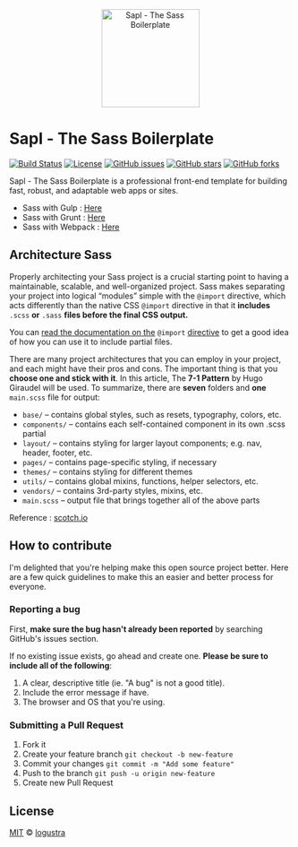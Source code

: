 <div align="center">
    <a href="https://logustra.github.io/sapl/">
      <img src="http://ultraimg.com/images/2018/02/19/nsjq.png" width="175px"
        alt="Sapl - The Sass Boilerplate">
    </a>
</div>

# Sapl - The Sass Boilerplate
[![Build Status](https://travis-ci.org/logustra/sapl.svg?branch=master)](https://travis-ci.org/logustra/sapl)
[![License](https://img.shields.io/github/license/logustra/sapl.svg)](https://raw.githubusercontent.com/logustra/sapl/master/LICENSE.md)
[![GitHub issues](https://img.shields.io/github/issues/logustra/sapl.svg)](https://github.com/logustra/sapl/issues)
[![GitHub stars](https://img.shields.io/github/stars/logustra/sapl.svg)](https://github.com/logustra/sapl/stargazers)
[![GitHub forks](https://img.shields.io/github/forks/logustra/sapl.svg)](https://github.com/logustra/sapl/network)

Sapl - The Sass Boilerplate is a professional front-end template for building fast, robust, and adaptable web apps or sites.

* Sass with Gulp : [Here](https://github.com/logustra/sapl-gulp)
* Sass with Grunt : [Here](https://github.com/logustra/sapl-grunt)
* Sass with Webpack : [Here](https://github.com/logustra/sapl-webpack)

## Architecture Sass
Properly architecting your Sass project is a crucial starting point to having a maintainable, scalable, and well-organized project. Sass makes separating your project into logical “modules” simple with the `@import` directive, which acts differently than the native CSS `@import` directive in that it **includes** `.scss` **or** `.sass` **files before the final CSS output.**

You can [read the documentation on the](http://sass-lang.com/documentation/file.SASS_REFERENCE.html#import) `@import` [directive](http://sass-lang.com/documentation/file.SASS_REFERENCE.html#import) to get a good idea of how you can use it to include partial files.

There are many project architectures that you can employ in your project, and each might have their pros and cons. The important thing is that you **choose one and stick with it**. In this article, The **7-1 Pattern** by Hugo Giraudel will be used. To summarize, there are **seven** folders and **one** `main.scss` file for output:

- `base/` – contains global styles, such as resets, typography, colors, etc.
- `components/` – contains each self-contained component in its own .scss partial
- `layout/` – contains styling for larger layout components; e.g. nav, header, footer, etc.
- `pages/` – contains page-specific styling, if necessary
- `themes/` – contains styling for different themes
- `utils/` – contains global mixins, functions, helper selectors, etc.
- `vendors/` – contains 3rd-party styles, mixins, etc.
- `main.scss` – output file that brings together all of the above parts

Reference : [scotch.io](https://scotch.io/tutorials/aesthetic-sass-1-architecture-and-style-organization)

## How to contribute
I'm delighted that you're helping make this open source project better. Here are a few quick guidelines to make this an easier and better process for everyone.

### Reporting a bug
First, **make sure the bug hasn't already been reported** by searching GitHub's issues section.

If no existing issue exists, go ahead and create one. **Please be sure to include all of the following**:

1. A clear, descriptive title (ie. "A bug" is not a good title).
2. Include the error message if have.
3. The browser and OS that you're using.

### Submitting a Pull Request
1. Fork it
2. Create your feature branch `git checkout -b new-feature`
3. Commit your changes `git commit -m "Add some feature"`
4. Push to the branch `git push -u origin new-feature`
5. Create new Pull Request

## License
[MIT](https://github.com/logustra/sass-boilerplate/blob/master/LICENSE.md) &copy; [logustra](https://github.com/logustra)
